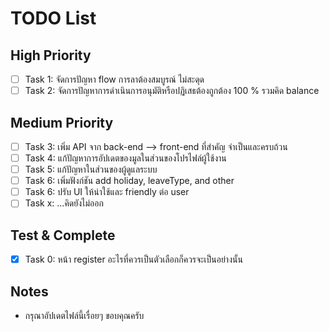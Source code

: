# TODO List

## High Priority
- [ ] Task 1: จัดการปัญหา flow การลาต้องสมบูรณ์ ไม่สะดุด
- [ ] Task 2: จัดการปัญหาการดำเนินการอนุมัติหรือปฏิเสธต้องถูกต้อง 100 % รวมคิด balance

## Medium Priority
- [ ] Task 3: เพิ่ม API จาก back-end --> front-end ที่สำคัญ จำเป็นและครบถ้วน
- [ ] Task 4: แก้ปัญหาการอัปเดตของมูลในส่วนของโปรไฟล์ผู้ใช้งาน
- [ ] Task 5: แก้ปัญหาในส่วนของผู้ดูแลระบบ
- [ ] Task 6: เพิ่มฟังก์ชัน add holiday, leaveType, and other
- [ ] Task 6: ปรับ UI ให้น่าใช้และ friendly ต่อ user
- [ ] Task x: ...คิดยังไม่ออก

## Test & Complete
- [x] Task 0: หน้า register อะไรที่ควรเป็นตัวเลือกก็ควรจะเป็นอย่างนั้น


## Notes
- กรุณาอัปเดตไฟล์นี้เรื่อยๆ ขอบคุณครับ
